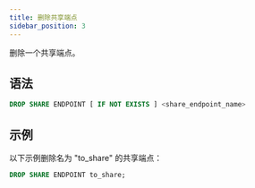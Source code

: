```yaml
---
title: 删除共享端点
sidebar_position: 3
---
```


删除一个共享端点。

## 语法

```sql
DROP SHARE ENDPOINT [ IF NOT EXISTS ] <share_endpoint_name>
```

## 示例

以下示例删除名为 "to_share" 的共享端点：

```sql
DROP SHARE ENDPOINT to_share;
```